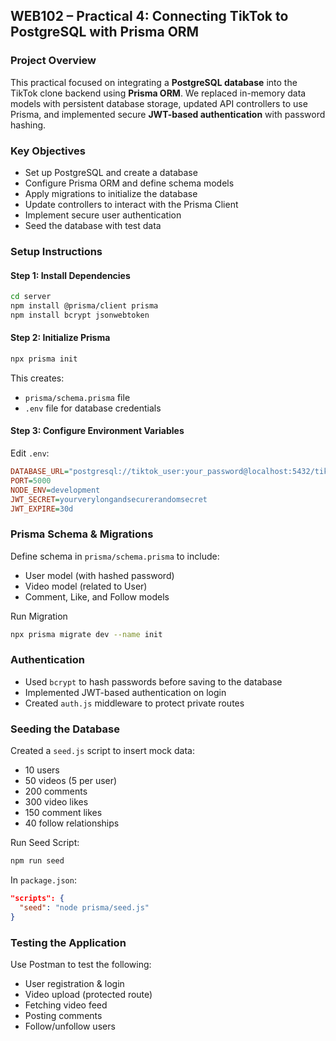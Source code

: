 ## WEB102 – Practical 4: Connecting TikTok to PostgreSQL with Prisma ORM

### Project Overview
This practical focused on integrating a **PostgreSQL database** into the TikTok clone backend using **Prisma ORM**. We replaced in-memory data models with persistent database storage, updated API controllers to use Prisma, and implemented secure **JWT-based authentication** with password hashing.

### Key Objectives
- Set up PostgreSQL and create a database
- Configure Prisma ORM and define schema models
- Apply migrations to initialize the database
- Update controllers to interact with the Prisma Client
- Implement secure user authentication
- Seed the database with test data

### Setup Instructions

#### Step 1: Install Dependencies
```bash
cd server
npm install @prisma/client prisma
npm install bcrypt jsonwebtoken
```

#### Step 2: Initialize Prisma
```bash
npx prisma init
```
This creates:
- `prisma/schema.prisma` file
- `.env` file for database credentials

#### Step 3: Configure Environment Variables
Edit `.env`:
``` ini
DATABASE_URL="postgresql://tiktok_user:your_password@localhost:5432/tiktok_db?schema=public"
PORT=5000
NODE_ENV=development
JWT_SECRET=yourverylongandsecurerandomsecret
JWT_EXPIRE=30d
```

### Prisma Schema & Migrations
Define schema in `prisma/schema.prisma` to include:
- User model (with hashed password)
- Video model (related to User)
- Comment, Like, and Follow models

Run Migration
```bash
npx prisma migrate dev --name init
```

### Authentication
- Used `bcrypt` to hash passwords before saving to the database
- Implemented JWT-based authentication on login
- Created `auth.js` middleware to protect private routes

### Seeding the Database
Created a `seed.js` script to insert mock data:
- 10 users
- 50 videos (5 per user)
- 200 comments
- 300 video likes
- 150 comment likes
- 40 follow relationships

Run Seed Script:
```bash
npm run seed
```

In `package.json`:
```json
"scripts": {
  "seed": "node prisma/seed.js"
}
```

### Testing the Application
Use Postman to test the following:
- User registration & login
- Video upload (protected route)
- Fetching video feed
- Posting comments
- Follow/unfollow users
